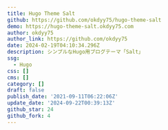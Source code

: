 ```yaml
---
title: Hugo Theme Salt
github: https://github.com/okdyy75/hugo-theme-salt
demo: https://hugo-theme-salt.okdyy75.com
author: okdyy75
author_link: https://github.com/okdyy75
date: 2024-02-19T04:10:34.296Z
description: シンプルなHugo用ブログテーマ「Salt」
ssg:
  - Hugo
css: []
cms: []
category: []
draft: false
publish_date: '2021-09-11T06:22:06Z'
update_date: '2024-09-22T00:39:13Z'
github_star: 24
github_fork: 4
---
```

